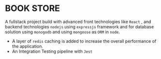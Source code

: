 # BOOK STORE
A fullstack project build with advanced front technologies like `React` , and backend technologies `nodejs` using `expressjs` framework and 
for database solution using `monogodb` and using `mongoose` as `ORM` in `node`.

* A layer of `redis` caching is added to increase the overall performance of the application.
* An Integration Testing pipeline with `Jest`
